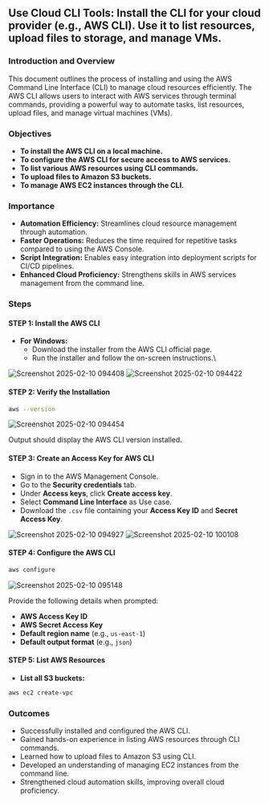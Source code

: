 ## Use Cloud CLI Tools: Install the CLI for your cloud provider (e.g., AWS CLI). Use it to list resources, upload files to storage, and manage VMs.

### Introduction and Overview
This document outlines the process of installing and using the AWS Command Line Interface (CLI) to manage cloud resources efficiently. The AWS CLI allows users to interact with AWS services through terminal commands, providing a powerful way to automate tasks, list resources, upload files, and manage virtual machines (VMs).

### Objectives
- **To install the AWS CLI on a local machine.**
- **To configure the AWS CLI for secure access to AWS services.**
- **To list various AWS resources using CLI commands.**
- **To upload files to Amazon S3 buckets.**
- **To manage AWS EC2 instances through the CLI.**

### Importance
- **Automation Efficiency:** Streamlines cloud resource management through automation.
- **Faster Operations:** Reduces the time required for repetitive tasks compared to using the AWS Console.
- **Script Integration:** Enables easy integration into deployment scripts for CI/CD pipelines.
- **Enhanced Cloud Proficiency:** Strengthens skills in AWS services management from the command line.

### Steps

#### STEP 1: Install the AWS CLI
- **For Windows:**
  - Download the installer from the AWS CLI official page.
  - Run the installer and follow the on-screen instructions.\

![Screenshot 2025-02-10 094408](https://github.com/user-attachments/assets/e2d039c5-fb51-4a6a-80f0-3d01f230759e)
![Screenshot 2025-02-10 094422](https://github.com/user-attachments/assets/6f3479c7-fe7e-45d0-97be-5e1827857f42)


#### STEP 2: Verify the Installation
```bash
aws --version
```

![Screenshot 2025-02-10 094454](https://github.com/user-attachments/assets/e5c3f62e-bf64-4d5d-a090-988909c9cd42)

Output should display the AWS CLI version installed.

#### STEP 3: Create an Access Key for AWS CLI
- Sign in to the AWS Management Console.
- Go to the **Security credentials** tab.
- Under **Access keys**, click **Create access key**.
- Select **Command Line Interface** as Use case.
- Download the `.csv` file containing your **Access Key ID** and **Secret Access Key**.
  
![Screenshot 2025-02-10 094927](https://github.com/user-attachments/assets/1482a243-f813-4b93-95f4-b28d28fe4df4)
![Screenshot 2025-02-10 100108](https://github.com/user-attachments/assets/442f63d4-a3ea-4d1e-a6ae-33eaad0db0e8)

#### STEP 4: Configure the AWS CLI
```bash
aws configure
```
![Screenshot 2025-02-10 095148](https://github.com/user-attachments/assets/1e4b64a5-4fa2-43d5-931e-f18582c4fb18)

Provide the following details when prompted:
- **AWS Access Key ID**
- **AWS Secret Access Key**
- **Default region name** (e.g., `us-east-1`)
- **Default output format** (e.g., `json`)

#### STEP 5: List AWS Resources
- **List all S3 buckets:**
```bash
aws ec2 create-vpc
```

### Outcomes
- Successfully installed and configured the AWS CLI.
- Gained hands-on experience in listing AWS resources through CLI commands.
- Learned how to upload files to Amazon S3 using CLI.
- Developed an understanding of managing EC2 instances from the command line.
- Strengthened cloud automation skills, improving overall cloud proficiency.
